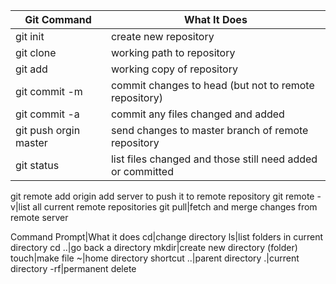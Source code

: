 Git Command|What It Does
-----|-----------
git init|create new repository
git clone|working path to repository
git add <filename>|working copy of repository
git commit -m|commit changes to head (but not to remote repository)
git commit -a|commit any files changed and added
git push orgin master|send changes to master branch of remote repository
git status|list files changed and those still need added or committed
git remote add origin <server> add server to push it to remote repository
git remote -v|list all current remote repositories
git pull|fetch and merge changes from remote server

Command Prompt|What it does
cd|change directory
ls|list folders in current directory
cd ..|go back a directory
mkdir|create new directory (folder)
touch|make file
~|home directory shortcut
..|parent directory
.|current directory
-rf|permanent delete

